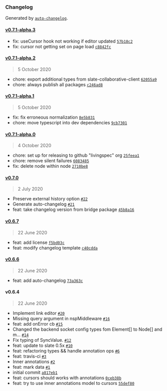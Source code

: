 ### Changelog

Generated by [`auto-changelog`](https://github.com/CookPete/auto-changelog).

#### [v0.7.1-alpha.3](https://github.com/livingspec/slate-collaborative/compare/v0.7.1-alpha.2...v0.7.1-alpha.3)

- fix: useCursor hook not working if editor updated [`57b18c2`](https://github.com/livingspec/slate-collaborative/commit/57b18c24d5c639191e12152487e10d783d50c3b4)
- fix: cursor not getting set on page load [`c8842fc`](https://github.com/livingspec/slate-collaborative/commit/c8842fcc685bc50805c96e2d9a810e37f267de79)

#### [v0.7.1-alpha.2](https://github.com/livingspec/slate-collaborative/compare/v0.7.1-alpha.1...v0.7.1-alpha.2)

> 5 October 2020

- chore: export additional types from slate-collaborative-client [`62055a9`](https://github.com/livingspec/slate-collaborative/commit/62055a9d5e81404fb8063e80a27d587344f49b02)
- chore: always publish all packages [`c246ad8`](https://github.com/livingspec/slate-collaborative/commit/c246ad84af0cabc08c015dfe52c1bffbb2ccb10c)

#### [v0.7.1-alpha.1](https://github.com/livingspec/slate-collaborative/compare/v0.7.1-alpha.0...v0.7.1-alpha.1)

> 5 October 2020

- fix: fix erroneous normalization [`8e5b831`](https://github.com/livingspec/slate-collaborative/commit/8e5b83120f62e462ec34923f60e913099a5b3797)
- chore: move typescript into dev dependencies [`9cb7301`](https://github.com/livingspec/slate-collaborative/commit/9cb7301a39c8d2480eb51bcfa5396e7a78fa4e2a)

#### [v0.7.1-alpha.0](https://github.com/livingspec/slate-collaborative/compare/v0.7.0...v0.7.1-alpha.0)

> 4 October 2020

- chore: set up for releasing to github "livingspec" org [`25feea1`](https://github.com/livingspec/slate-collaborative/commit/25feea1e0b66b52f7d66f07aedad877544df8c41)
- chore: remove silent failures [`6083485`](https://github.com/livingspec/slate-collaborative/commit/6083485c3d27df4ab253924a3a77aea73e950fc9)
- fix: delete node within node [`2710be8`](https://github.com/livingspec/slate-collaborative/commit/2710be8a31c5284d115f2171d52728c776f003d7)

#### [v0.7.0](https://github.com/livingspec/slate-collaborative/compare/v0.6.7...v0.7.0)

> 2 July 2020

- Preserve external history option [`#22`](https://github.com/livingspec/slate-collaborative/pull/22)
- Generate auto-changelog [`#21`](https://github.com/livingspec/slate-collaborative/pull/21)
- feat: take changelog version from bridge package [`45b8a16`](https://github.com/livingspec/slate-collaborative/commit/45b8a16ef57e582a617c7f6284de697a90e16030)

#### [v0.6.7](https://github.com/livingspec/slate-collaborative/compare/v0.6.6...v0.6.7)

> 22 June 2020

- feat: add license [`f5bd03c`](https://github.com/livingspec/slate-collaborative/commit/f5bd03cf27a1c620c69e6823b433963aea84610e)
- feat: modify changelog template [`c40cdda`](https://github.com/livingspec/slate-collaborative/commit/c40cdda45d478b733f195058ef7b239bbb476aeb)

#### [v0.6.6](https://github.com/livingspec/slate-collaborative/compare/v0.6.4...v0.6.6)

> 22 June 2020

- feat: add auto-changelog [`73a363c`](https://github.com/livingspec/slate-collaborative/commit/73a363c8b3c0839046c255774580143eee6e1ee8)

#### v0.6.4

> 22 June 2020

- Implement link editor [`#20`](https://github.com/livingspec/slate-collaborative/pull/20)
- Missing query argument in nspMiddleware [`#16`](https://github.com/livingspec/slate-collaborative/pull/16)
- feat: add onError cb [`#15`](https://github.com/livingspec/slate-collaborative/pull/15)
- Changed the backend socket config types fom Element[] to Node[] and m… [`#14`](https://github.com/livingspec/slate-collaborative/pull/14)
- Fix typing of SyncValue. [`#12`](https://github.com/livingspec/slate-collaborative/pull/12)
- feat: update to slate 0.5x [`#10`](https://github.com/livingspec/slate-collaborative/pull/10)
- feat: refactoring types && handle annotation ops [`#6`](https://github.com/livingspec/slate-collaborative/pull/6)
- feat: travis-ci [`#3`](https://github.com/livingspec/slate-collaborative/pull/3)
- Inner annotations [`#2`](https://github.com/livingspec/slate-collaborative/pull/2)
- feat: mark data [`#1`](https://github.com/livingspec/slate-collaborative/pull/1)
- initial commit [`a817eb1`](https://github.com/livingspec/slate-collaborative/commit/a817eb1cebf296495099e67a7939e7a09f0e5b48)
- feat: cursors should works with annotations [`0ceb38b`](https://github.com/livingspec/slate-collaborative/commit/0ceb38bbfd26d90e2b712ea450badbdb8b5c7b52)
- feat: try to use inner annotations model to cursors [`55def80`](https://github.com/livingspec/slate-collaborative/commit/55def80703584964234b6fe8c5a73a3c2f05352f)

